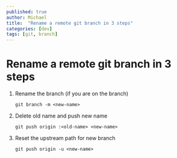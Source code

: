 ```yaml
---
published: true
author: Michael
title:  "Rename a remote git branch in 3 steps"
categories: [dev]
tags: [git, branch]
---
```


# Rename a remote git branch in 3 steps

1. Rename the branch (if you are on the branch)

    `git branch -m <new-name>`

1. Delete old name and push new name

    `git push origin :<old-name> <new-name>`

1. Reset the upstream path for new branch

    `git push origin -u <new-name>`
